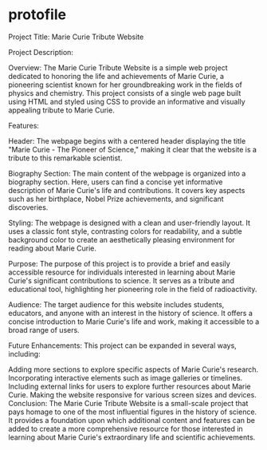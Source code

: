 # protofile
Project Title: Marie Curie Tribute Website

Project Description:

Overview:
The Marie Curie Tribute Website is a simple web project dedicated to honoring the life and achievements of Marie Curie, a pioneering scientist known for her groundbreaking work in the fields of physics and chemistry. This project consists of a single web page built using HTML and styled using CSS to provide an informative and visually appealing tribute to Marie Curie.

Features:

Header: The webpage begins with a centered header displaying the title "Marie Curie - The Pioneer of Science," making it clear that the website is a tribute to this remarkable scientist.

Biography Section: The main content of the webpage is organized into a biography section. Here, users can find a concise yet informative description of Marie Curie's life and contributions. It covers key aspects such as her birthplace, Nobel Prize achievements, and significant discoveries.

Styling: The webpage is designed with a clean and user-friendly layout. It uses a classic font style, contrasting colors for readability, and a subtle background color to create an aesthetically pleasing environment for reading about Marie Curie.

Purpose:
The purpose of this project is to provide a brief and easily accessible resource for individuals interested in learning about Marie Curie's significant contributions to science. It serves as a tribute and educational tool, highlighting her pioneering role in the field of radioactivity.

Audience:
The target audience for this website includes students, educators, and anyone with an interest in the history of science. It offers a concise introduction to Marie Curie's life and work, making it accessible to a broad range of users.

Future Enhancements:
This project can be expanded in several ways, including:

Adding more sections to explore specific aspects of Marie Curie's research.
Incorporating interactive elements such as image galleries or timelines.
Including external links for users to explore further resources about Marie Curie.
Making the website responsive for various screen sizes and devices.
Conclusion:
The Marie Curie Tribute Website is a small-scale project that pays homage to one of the most influential figures in the history of science. It provides a foundation upon which additional content and features can be added to create a more comprehensive resource for those interested in learning about Marie Curie's extraordinary life and scientific achievements.





